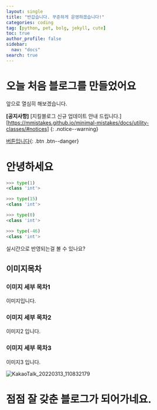 ```yaml
---
layout: single
title: "반갑습니다. 꾸준하게 운영하겠습니다!"
categories: coding
tag: [python, pet, bolg, jekyll, cute]
toc: true
author_profile: false
sidebar:
  nav: "docs"
search: true
---
```


# 오늘 처음 블로그를 만들었어요

앞으로 열심히 해보겠습니다.

**[공지사항]** [지킬블로그 신규 업데이트 안내 드립니다.][https://mmistakes.github.io/minimal-mistakes/docs/utility-classes/#notices]
{: .notice--warning}

[버튼입니다](https://google.com){: .btn .btn--danger}

# 안녕하세요

```python
>>> type(1)
<class 'int'>

>>> type(15)
<class 'int'>

>>> type(0)
<class 'int'>

>>> type(-46)
<class 'int'>
```

실시간으로 반영되는걸 볼 수 있나요?

## 이미지목차

### 이미지 세부 목차1

이미지입니다.

### 이미지 세부 목차2

이미지2 입니다.

### 이미지 세부 목차3

이미지3 입니다.

![KakaoTalk_20220313_110832179](../../images/2022-03-13-first/KakaoTalk_20220313_110832179-16474423057761.jpg)

# 점점 잘 갖춘 블로그가 되어가네요.
